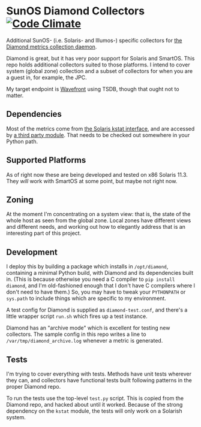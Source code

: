 # SunOS Diamond Collectors [![Code Climate](https://codeclimate.com/github/snltd/sunos-diamond-collectors/badges/gpa.svg)](https://codeclimate.com/github/snltd/sunos-diamond-collectors)

Additional SunOS- (i.e. Solaris- and Illumos-) specific collectors
for [the Diamond metrics collection
daemon](https://github.com/python-diamond/Diamond).

Diamond is great, but it has very poor support for Solaris and
SmartOS. This repo holds additional collectors suited to those
platforms. I intend to cover system (global zone) collection and a
subset of collectors for when you are a guest in, for example, the
JPC.

My target endpoint is [Wavefront](https://www.wavefront.com) using
TSDB, though that ought not to matter.

## Dependencies

Most of the metrics come from [the Solaris kstat
interface](https://docs.oracle.com/cd/E18752_01/html/816-5166/kstat-1m.html),
and are accessed by [a third party
module](https://github.com/pyhedgehog/kstat.git). That needs to be
checked out somewhere in your Python path.

## Supported Platforms

As of right now these are being developed and tested on x86 Solaris
11.3. They *will* work with SmartOS at some point, but maybe not
right now.

## Zoning

At the moment I'm concentrating on a system view: that is, the state
of the whole host as seen from the global zone. Local zones have
different views and different needs, and working out how to
elegantly address that is an interesting part of this project.

## Development

I deploy this by building a package which installs in
`/opt/diamond`, containing a minimal Python build, with Diamond and
its dependencies built in.  (This is because otherwise you need a C
compiler to `pip install diamond`, and I'm old-fashioned enough that
I don't have C compilers where I don't need to have them.) So, you
may have to tweak your `PYTHONPATH` or `sys.path` to include things
which are specific to my environment.

A test config for Diamond is supplied as `diamond-test.conf`, and
there's a little wrapper script `run.sh` which fires up a test
instance.

Diamond has an "archive mode" which is excellent for testing new
collectors. The sample config in this repo writes a line to
`/var/tmp/diamond_archive.log` whenever a metric is generated.

## Tests

I'm trying to cover everything with tests. Methods have unit tests
wherever they can, and collectors have functional tests built
following patterns in the proper Diamond repo.

To run the tests use the top-level `test.py` script. This is copied
from the Diamond repo, and hacked about until it worked. Because of
the strong dependency on the `kstat` module, the tests will only
work on a Solarish system.
